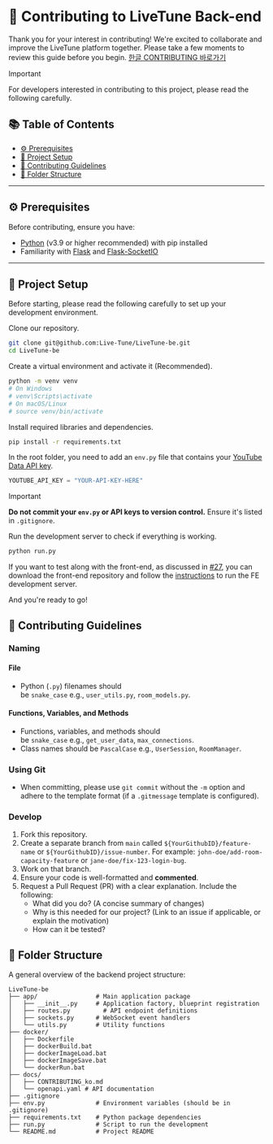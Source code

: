 # 📝 Contributing to LiveTune Back-end

Thank you for your interest in contributing! We're excited to collaborate and improve the LiveTune platform together. Please take a few moments to review this guide before you begin.
[한글 CONTRIBUTING 바로가기](./docs/CONTRIBUTING_ko.md) 

> [!IMPORTANT]
> For developers interested in contributing to this project, please read the following carefully.

## 📚 Table of Contents

- [⚙️ Prerequisites](#️-prerequisites)
- [🔧 Project Setup](#-project-setup)
- [📝 Contributing Guidelines](#-contributing-guidelines)
- [📁 Folder Structure](#-folder-structure)

---

## ⚙️ Prerequisites

Before contributing, ensure you have:

- [Python](https://www.python.org/) (v3.9 or higher recommended) with pip installed
- Familiarity with [Flask](https://flask.palletsprojects.com/) and [Flask-SocketIO](https://flask-socketio.readthedocs.io/) 

---

## 🔧 Project Setup

Before starting, please read the following carefully to set up your development environment.

Clone our repository.

```bash
git clone git@github.com:Live-Tune/LiveTune-be.git
cd LiveTune-be
```

Create a virtual environment and activate it (Recommended).

```bash
python -m venv venv
# On Windows
# venv\Scripts\activate
# On macOS/Linux
# source venv/bin/activate
```

Install required libraries and dependencies.

```bash
pip install -r requirements.txt
```

In the root folder, you need to add an `env.py` file that contains your [YouTube Data API key](https://developers.google.com/youtube/v3/getting-started).

```python
YOUTUBE_API_KEY = "YOUR-API-KEY-HERE"
```

> [!important] 
> **Do not commit your `env.py` or API keys to version control.** Ensure it's listed in `.gitignore`.

Run the development server to check if everything is working. 

```bash
python run.py
```

If you want to test along with the front-end, as discussed in [#27](https://github.com/Live-Tune/LiveTune-be/issues/27), you can download the front-end repository and follow the [instructions](https://github.com/Live-Tune/LiveTune-fe/blob/main/CONTRIBUTING.md#-project-setup) to run the FE development server. 

And you're ready to go!

## 📝 Contributing Guidelines

### Naming

#### File

- Python (`.py`) filenames should be `snake_case` e.g., `user_utils.py`, `room_models.py`.

#### Functions, Variables, and Methods

- Functions, variables, and methods should be `snake_case` e.g., `get_user_data`, `max_connections`.
- Class names should be `PascalCase` e.g., `UserSession`, `RoomManager`.

### Using Git

- When committing, please use `git commit` without the `-m` option and adhere to the template format (if a `.gitmessage` template is configured).

### Develop

1. Fork this repository.
2. Create a separate branch from `main` called `${YourGithubID}/feature-name` or `${YourGithubID}/issue-number`. For example: `john-doe/add-room-capacity-feature` or `jane-doe/fix-123-login-bug`.
3. Work on that branch.
4. Ensure your code is well-formatted and **commented**.
5. Request a Pull Request (PR) with a clear explanation. Include the following:
    - What did you do? (A concise summary of changes)
    - Why is this needed for our project? (Link to an issue if applicable, or explain the motivation)
    - How can it be tested?

## 📁 Folder Structure

A general overview of the backend project structure:

```
LiveTune-be
├── app/                # Main application package
│   ├── __init__.py     # Application factory, blueprint registration
│   ├── routes.py         # API endpoint definitions 
│   ├── sockets.py      # WebSocket event handlers
│   └── utils.py        # Utility functions
├── docker/
│   ├── Dockerfile
│   ├── dockerBuild.bat
│   ├── dockerImageLoad.bat
│   ├── dockerImageSave.bat
│   └── dockerRun.bat
├── docs/
│   ├── CONTRIBUTING_ko.md
│   └── openapi.yaml # API documentation
├── .gitignore
├── env.py              # Environment variables (should be in .gitignore)
├── requirements.txt    # Python package dependencies
├── run.py              # Script to run the development 
└── README.md           # Project README
```